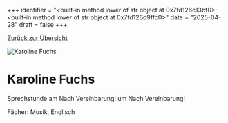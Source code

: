
+++
identifier = "<built-in method lower of str object at 0x7fd126c13bf0>-<built-in method lower of str object at 0x7fd126d9ffc0>"
date = "2025-04-28"
draft = false
+++

 [Zurück zur Übersicht](/schule/personen/)

<div class="row">
<div class="column">
<img src="/images/personal/Fuchs.jpg" alt="Karoline Fuchs"> 
</div>
<div class="column">

# Karoline Fuchs

Sprechstunde am Nach Vereinbarung! um Nach Vereinbarung!

Fächer: Musik,  Englisch













</div>
</div> 

